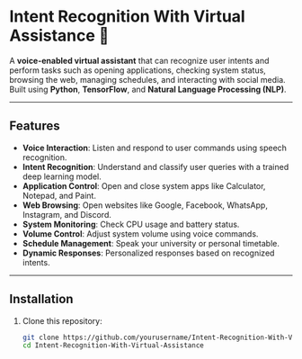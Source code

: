 # Intent Recognition With Virtual Assistance 🤖

A **voice-enabled virtual assistant** that can recognize user intents and perform tasks such as opening applications, checking system status, browsing the web, managing schedules, and interacting with social media. Built using **Python**, **TensorFlow**, and **Natural Language Processing (NLP)**.

---

## Features

- **Voice Interaction**: Listen and respond to user commands using speech recognition.
- **Intent Recognition**: Understand and classify user queries with a trained deep learning model.
- **Application Control**: Open and close system apps like Calculator, Notepad, and Paint.
- **Web Browsing**: Open websites like Google, Facebook, WhatsApp, Instagram, and Discord.
- **System Monitoring**: Check CPU usage and battery status.
- **Volume Control**: Adjust system volume using voice commands.
- **Schedule Management**: Speak your university or personal timetable.
- **Dynamic Responses**: Personalized responses based on recognized intents.

---

## Installation

1. Clone this repository:
   ```bash
   git clone https://github.com/yourusername/Intent-Recognition-With-Virtual-Assistance.git
   cd Intent-Recognition-With-Virtual-Assistance


